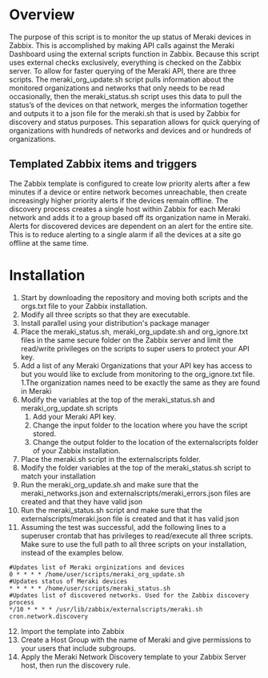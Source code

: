 # Overview
 The purpose of this script is to monitor the up status of Meraki devices in Zabbix. This is accomplished by making API calls against the Meraki Dashboard using the external scripts function in Zabbix. Because this script uses external checks exclusively, everything is checked on the Zabbix server.
 To allow for faster querying of the Meraki API, there are three scripts. The meraki_org_update.sh script pulls information about the monitored organizations and networks that only needs to be read occasionally, then the meraki_status.sh script uses this data to pull the status’s of the devices on that network, merges the information together and outputs it to a json file for the meraki.sh that is used by Zabbix for discovery and status purposes. 
 This separation allows for quick querying of organizations with hundreds of networks and devices and or hundreds of organizations. 
## Templated Zabbix items and triggers
 The Zabbix template is configured to create low priority alerts after a few minutes if a device or entire network becomes unreachable, then create increasingly higher priority alerts if the devices remain offline. The discovery process creates a single host within Zabbix for each Meraki network and adds it to a group based off its organization name in Meraki. 
 Alerts for discovered devices are dependent on an alert for the entire site. This is to reduce alerting to a single alarm if all the devices at a site go offline at the same time. 
# Installation
 1.	Start by downloading the repository and moving both scripts and the orgs.txt file to your Zabbix installation.
 2. Modify all three scripts so that they are executable.
 3. Install parallel using your distribution's package manager
 4.	Place the meraki_status.sh, meraki_org_update.sh and org_ignore.txt files in the same secure folder on the Zabbix server and limit the read/write privileges on the scripts to super users to protect your API key.
 5. Add a list of any Meraki Organizations that your API key has access to but you would like to exclude from monitoring to the org_ignore.txt file. 
	1.The organization names need to be exactly the same as they are found in Meraki
 6.	Modify the variables at the top of the meraki_status.sh and meraki_org_update.sh scripts
	1. Add your Meraki API key.
	2. Change the input folder to the location where you have the script stored.
	3. Change the output folder to the location of the externalscripts folder of your Zabbix installation.
 7. Place the meraki.sh script in the externalscripts folder.
 8. Modify the folder variables at the top of the meraki_status.sh script to match your installation
 9. Run the meraki_org_update.sh and make sure that the meraki_networks.json and externalscripts/meraki_errors.json files are created and that they have valid json
 10.	Run the meraki_status.sh script and make sure that the externalscripts/meraki.json file is created and that it has valid json
 11.	Assuming the test was successful, add the following lines to a superuser crontab that has privileges to read/execute all three scripts. Make sure to use the full path to all three scripts on your installation, instead of the examples below. 

 ```
 #Updates list of Meraki orginizations and devices
 0 * * * * /home/user/scripts/meraki_org_update.sh
 #Updates status of Meraki devices
 * * * * * /home/user/scripts/meraki_status.sh
 #Updates list of discovered networks. Used for the Zabbix discovery process
 */10 * * * * /usr/lib/zabbix/externalscripts/meraki.sh cron.network.discovery
 ```

 12. Import the template into Zabbix
 13. Create a Host Group with the name of Meraki and give permissions to your users that include subgroups. 
 14. Apply the Meraki Network Discovery template to your Zabbix Server host, then run the discovery rule. 

